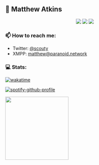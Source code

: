 ## 👋 Matthew Atkins

<p align="center">
  <img src="https://img.shields.io/badge/last%20major%20release-oct.%2028%202004-important" />
  <img src="https://img.shields.io/badge/unminified%20size-5%20feet%2010%20inches-informational" />
  <img src="https://img.shields.io/badge/vulnerabilities-high-critical" />
</p>

### 📫 How to reach me:

- Twitter: [@scouty](https://twitter.com/scouty)
- XMPP: matthew@paranoid.network

### 💻 Stats:
[![wakatime](https://wakatime.com/badge/user/018b934c-1ee5-4709-82f7-ddd59bae8d72.svg)](https://wakatime.com/@018b934c-1ee5-4709-82f7-ddd59bae8d72)

[![spotify-github-profile](https://spotify-github-profile.vercel.app/api/view?uid=31csi5k5wvf2s7p655nuxril5fwe&cover_image=true&theme=novatorem&show_offline=false&background_color=000000&interchange=false&bar_color=8e4eb1&bar_color_cover=true)](https://github.com/kittinan/spotify-github-profile)

<img align="left" height="200" src="https://4f.to/img/2022/9/18/221645/large.png"  />
